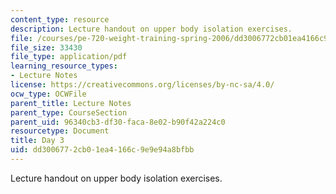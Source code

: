 ```yaml
---
content_type: resource
description: Lecture handout on upper body isolation exercises.
file: /courses/pe-720-weight-training-spring-2006/dd3006772cb01ea4166c9e9e94a8bfbb_day3.pdf
file_size: 33430
file_type: application/pdf
learning_resource_types:
- Lecture Notes
license: https://creativecommons.org/licenses/by-nc-sa/4.0/
ocw_type: OCWFile
parent_title: Lecture Notes
parent_type: CourseSection
parent_uid: 96340cb3-df30-faca-8e02-b90f42a224c0
resourcetype: Document
title: Day 3
uid: dd300677-2cb0-1ea4-166c-9e9e94a8bfbb
---
```

Lecture handout on upper body isolation exercises.